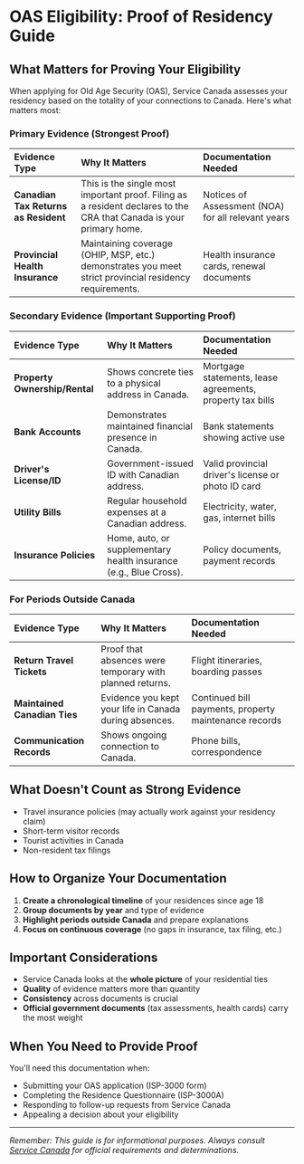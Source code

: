 # OAS Eligibility: Proof of Residency Guide

## What Matters for Proving Your Eligibility

When applying for Old Age Security (OAS), Service Canada assesses your residency based on the totality of your connections to Canada. Here's what matters most:

### Primary Evidence (Strongest Proof)

| Evidence Type | Why It Matters | Documentation Needed |
| :--- | :--- | :--- |
| **Canadian Tax Returns as Resident** | This is the single most important proof. Filing as a resident declares to the CRA that Canada is your primary home. | Notices of Assessment (NOA) for all relevant years |
| **Provincial Health Insurance** | Maintaining coverage (OHIP, MSP, etc.) demonstrates you meet strict provincial residency requirements. | Health insurance cards, renewal documents |

### Secondary Evidence (Important Supporting Proof)

| Evidence Type | Why It Matters | Documentation Needed |
| :--- | :--- | :--- |
| **Property Ownership/Rental** | Shows concrete ties to a physical address in Canada. | Mortgage statements, lease agreements, property tax bills |
| **Bank Accounts** | Demonstrates maintained financial presence in Canada. | Bank statements showing active use |
| **Driver's License/ID** | Government-issued ID with Canadian address. | Valid provincial driver's license or photo ID card |
| **Utility Bills** | Regular household expenses at a Canadian address. | Electricity, water, gas, internet bills |
| **Insurance Policies** | Home, auto, or supplementary health insurance (e.g., Blue Cross). | Policy documents, payment records |

### For Periods Outside Canada

| Evidence Type | Why It Matters | Documentation Needed |
| :--- | :--- | :--- |
| **Return Travel Tickets** | Proof that absences were temporary with planned returns. | Flight itineraries, boarding passes |
| **Maintained Canadian Ties** | Evidence you kept your life in Canada during absences. | Continued bill payments, property maintenance records |
| **Communication Records** | Shows ongoing connection to Canada. | Phone bills, correspondence |

## What Doesn't Count as Strong Evidence

- Travel insurance policies (may actually work against your residency claim)
- Short-term visitor records
- Tourist activities in Canada
- Non-resident tax filings

## How to Organize Your Documentation

1. **Create a chronological timeline** of your residences since age 18
2. **Group documents by year** and type of evidence
3. **Highlight periods outside Canada** and prepare explanations
4. **Focus on continuous coverage** (no gaps in insurance, tax filing, etc.)

## Important Considerations

- Service Canada looks at the **whole picture** of your residential ties
- **Quality** of evidence matters more than quantity
- **Consistency** across documents is crucial
- **Official government documents** (tax assessments, health cards) carry the most weight

## When You Need to Provide Proof

You'll need this documentation when:
- Submitting your OAS application (ISP-3000 form)
- Completing the Residence Questionnaire (ISP-3000A)
- Responding to follow-up requests from Service Canada
- Appealing a decision about your eligibility

---

*Remember: This guide is for informational purposes. Always consult [Service Canada](https://www.canada.ca/en/services/benefits/publicpensions/cpp/old-age-security/eligibility.html) for official requirements and determinations.*
